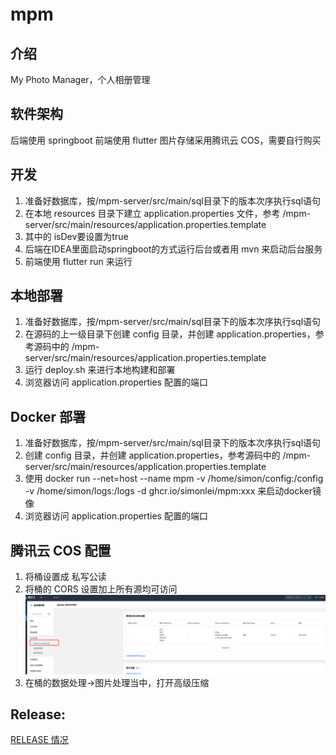 # mpm

## 介绍

My Photo Manager，个人相册管理

## 软件架构

后端使用 springboot
前端使用 flutter
图片存储采用腾讯云 COS，需要自行购买

## 开发

1. 准备好数据库，按/mpm-server/src/main/sql目录下的版本次序执行sql语句
2. 在本地 resources 目录下建立 application.properties 文件，参考 /mpm-server/src/main/resources/application.properties.template
3. 其中的 isDev要设置为true
4. 后端在IDEA里面启动springboot的方式运行后台或者用 mvn 来启动后台服务
5. 前端使用 flutter run 来运行

## 本地部署

1. 准备好数据库，按/mpm-server/src/main/sql目录下的版本次序执行sql语句
2. 在源码的上一级目录下创建 config 目录，并创建 application.properties，参考源码中的 /mpm-server/src/main/resources/application.properties.template
3. 运行 deploy.sh 来进行本地构建和部署
4. 浏览器访问 application.properties 配置的端口

## Docker 部署

1. 准备好数据库，按/mpm-server/src/main/sql目录下的版本次序执行sql语句
2. 创建 config 目录，并创建 application.properties，参考源码中的 /mpm-server/src/main/resources/application.properties.template
3. 使用 docker run  --net=host --name mpm -v /home/simon/config:/config -v /home/simon/logs:/logs -d ghcr.io/simonlei/mpm:xxx 来启动docker镜像
4. 浏览器访问 application.properties 配置的端口

## 腾讯云 COS 配置

1. 将桶设置成 私写公读
2. 将桶的 CORS 设置加上所有源均可访问
![img.png](docs/img.png)
3. 在桶的数据处理->图片处理当中，打开高级压缩

## Release:

[RELEASE 情况](RELEASE.md)
